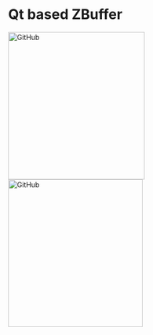 Qt based ZBuffer
===============
 <img src="https://github.com/flexwang/zbuffer/raw/master/images/bunny.jpg" alt="GitHub" title="bunny" width="278" height="300" />  
 <img src="https://github.com/flexwang/zbuffer/raw/master/images/humanface.jpg" alt="GitHub" title="humanface" width="274" height="300" />